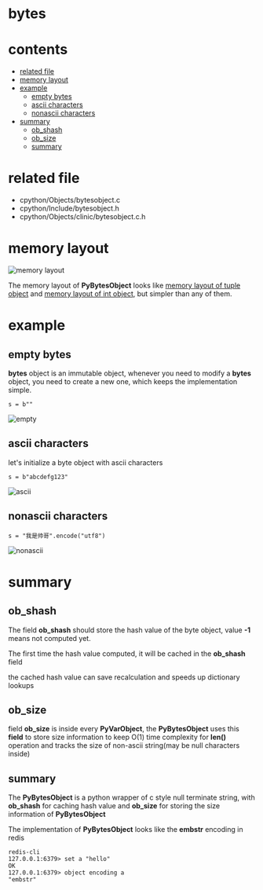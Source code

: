 # bytes

# contents

* [related file](#related-file)
* [memory layout](#memory-layout)
* [example](#example)
    * [empty bytes](#empty-bytes)
    * [ascii characters](#ascii-characters)
    * [nonascii characters](#nonascii-characters)
* [summary](#summary)
    * [ob_shash](#ob_shash)
    * [ob_size](#ob_size)
    * [summary](#summary)

# related file
* cpython/Objects/bytesobject.c
* cpython/Include/bytesobject.h
* cpython/Objects/clinic/bytesobject.c.h

# memory layout

![memory layout](https://img-blog.csdnimg.cn/20190318160629447.png?x-oss-process=image/watermark,type_ZmFuZ3poZW5naGVpdGk,shadow_10,text_aHR0cHM6Ly9ibG9nLmNzZG4ubmV0L3FxXzMxNzIwMzI5,size_16,color_FFFFFF,t_70)

The memory layout of **PyBytesObject** looks like [memory layout of tuple object](https://github.com/zpoint/CPython-Internals/blob/master/BasicObject/tuple/tuple.md#memory-layout) and [memory layout of int object](https://github.com/zpoint/CPython-Internals/blob/master/BasicObject/long/long.md#memory-layout), but simpler than any of them.

# example

## empty bytes

**bytes** object is an immutable object, whenever you need to modify a **bytes** object, you need to create a new one, which keeps the implementation simple.

```python3
s = b""

```

![empty](https://github.com/zpoint/CPython-Internals/blob/master/BasicObject/bytes/empty.png)

## ascii characters

let's initialize a byte object with ascii characters

```python3
s = b"abcdefg123"

```

![ascii](https://github.com/zpoint/CPython-Internals/blob/master/BasicObject/bytes/ascii.png)

## nonascii characters

```python3
s = "我是帅哥".encode("utf8")

```

![nonascii](https://github.com/zpoint/CPython-Internals/blob/master/BasicObject/bytes/nonascii.png)

# summary


## ob_shash


The field **ob_shash** should store the hash value of the byte object, value **-1** means not computed yet.

The first time the hash value computed, it will be cached in the **ob_shash** field

the cached hash value can save recalculation and speeds up dictionary lookups

## ob_size

field **ob_size** is inside every **PyVarObject**, the **PyBytesObject** uses this **field** to store size information to keep O(1) time complexity for **len()** operation and tracks the size of non-ascii string(may be null characters inside)

## summary

The **PyBytesObject** is a python wrapper of c style null terminate string, with **ob_shash** for caching hash value and **ob_size** for storing the size information of **PyBytesObject**

The implementation of **PyBytesObject** looks like the **embstr** encoding in redis

```shell script
redis-cli
127.0.0.1:6379> set a "hello"
OK
127.0.0.1:6379> object encoding a
"embstr"

```

